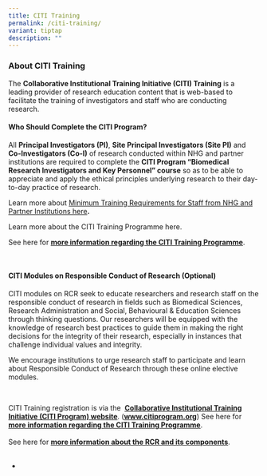 ```yaml
---
title: CITI Training
permalink: /citi-training/
variant: tiptap
description: ""
---
```

<h3><strong>About CITI Training</strong></h3>
<p>The <strong>Collaborative Institutional Training Initiative (CITI) Training</strong> is
a leading provider of research education content that is web-based to facilitate
the training of investigators and staff who are conducting research.</p>
<p></p>
<h4><strong>Who Should Complete the CITI Program?</strong></h4>
<p>All <strong>Principal Investigators (PI)</strong>, <strong>Site Principal Investigators (Site PI)</strong> and<strong> Co-Investigators (Co-I)</strong> of
research conducted within NHG and partner institutions are required to
complete the <strong>CITI Program “Biomedical Research Investigators and Key Personnel” course</strong> so
as to be able to appreciate and apply the ethical principles underlying
research to their day-to-day practice of research.
<br>
</p>
<p>Learn more about <a href="/overview-min-training/" rel="noopener nofollow" target="_blank">Minimum Training Requirements for Staff from NHG and Partner Institutions here</a><strong>.</strong>
</p>
<p>Learn more about the CITI Training Programme here.</p>
<p>See here for <strong><a href="https://www.research.nhg.com.sg/wps/wcm/connect/romp/nhgromp/06+conducting+research/citi+intro" rel="noopener noreferrer nofollow" target="_blank"><u>more information regarding the CITI Training Programme</u></a></strong>.</p>
<p>&nbsp;</p>
<h4><strong>CITI Modules on Responsible Conduct of Research </strong>(Optional)</h4>
<p>CITI modules on RCR seek to educate researchers and research staff on
the responsible conduct of research in fields such as Biomedical Sciences,
Research Administration and Social, Behavioural &amp; Education Sciences
through thinking questions. Our researchers will be equipped with the knowledge
of research best practices to guide them in making the right decisions
for the integrity of their research, especially in instances that challenge
individual values and integrity.</p>
<p>We encourage institutions to urge research staff to participate and learn
about Responsible Conduct of Research through these online elective modules.</p>
<p>&nbsp;</p>
<p>CITI Training registration is via the&nbsp; <strong><a href="https://www.citiprogram.org/" rel="noopener noreferrer nofollow" target="_blank"><u>Collaborative Institutional Training Initiative (CITI Program) website</u></a></strong>.
(<strong><a href="https://www.citiprogram.org/" rel="noopener noreferrer nofollow" target="_blank"><u>www.citiprogram.org</u></a></strong>)
See here for <strong><a href="https://www.research.nhg.com.sg/wps/wcm/connect/romp/nhgromp/06+conducting+research/citi+intro" rel="noopener noreferrer nofollow" target="_blank"><u>more information regarding the CITI Training Programme</u></a></strong>.
<br>
<br>See here for <strong><a href="https://www.research.nhg.com.sg/wps/wcm/connect/romp/nhgromp/06+conducting+research/research+policies+shld+know" rel="noopener noreferrer nofollow" target="_blank"><u>more information about the RCR and its components</u></a></strong>.
<br>&nbsp;</p>
<ul data-tight="true" class="tight">
<li>
<p><strong><a rel="nofollow" target=""><u><br></u></a></strong>
</p>
</li>
</ul>
<p></p>